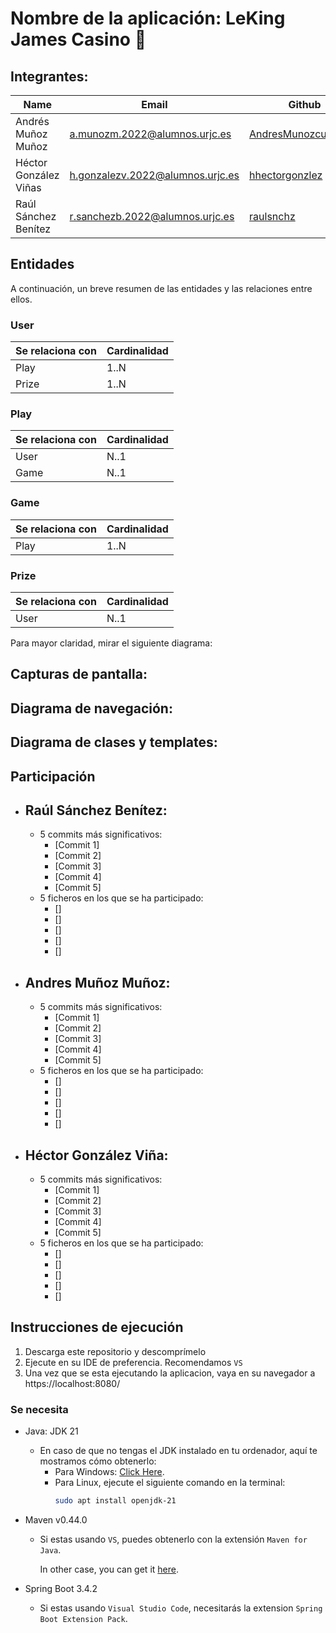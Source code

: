 
# Nombre de la aplicación: LeKing James Casino 👑

## Integrantes: 
| Name | Email | Github |
|-----------|-----------|-----------|
| Andrés Muñoz Muñoz    | a.munozm.2022@alumnos.urjc.es |[AndresMunozcuadrado](https://github.com/AndresMunozcuadrado) |             |
| Héctor González Viñas | h.gonzalezv.2022@alumnos.urjc.es | [hhectorgonzlez](https://github.com/hhectorgonzlez)                             |
| Raúl Sánchez Benítez       | r.sanchezb.2022@alumnos.urjc.es | [raulsnchz](https://github.com/raulsnchz)                   

## Entidades
A continuación, un breve resumen de las entidades y las relaciones entre ellos.
### User
<table>
  <thead>
    <th>Se relaciona con</th>
    <th>Cardinalidad</th>
  </thead>
  <tbody>
    <tr>
      <td>Play</td>
      <td>1..N</td>
    </tr>
    <tr>
      <td>Prize</td>
      <td>1..N</td>
    </tr>
  </tbody>
</table>

### Play
<table>
  <thead>
    <th>Se relaciona con</th>
    <th>Cardinalidad</th>
  </thead>
  <tbody>
    <tr>
      <td>User</td>
      <td>N..1</td>
    </tr>
    <tr>
      <td>Game</td>
      <td>N..1</td>
    </tr>
  </tbody>
</table>

### Game
<table>
  <thead>
    <th>Se relaciona con</th>
    <th>Cardinalidad</th>
  </thead>
  <tbody>
    <tr>
      <td>Play</td>
      <td>1..N</td>
    </tr>
  </tbody>
</table>

### Prize
<table>
  <thead>
    <th>Se relaciona con</th>
    <th>Cardinalidad</th>
  </thead>
  <tbody>
    <tr>
      <td>User</td>
      <td>N..1</td>
    </tr>
  </tbody>
</table>

Para mayor claridad, mirar el siguiente diagrama:


## Capturas de pantalla: 


## Diagrama de navegación: 


## Diagrama de clases y templates: 



## Participación
- **Raúl Sánchez Benítez:** 
    - 
     - 5 commits más significativos:
       - [Commit 1]
       - [Commit 2]
       - [Commit 3]
       - [Commit 4]
       - [Commit 5]
    - 5 ficheros en los que se ha participado:
      - []
      - []
      - []
      - []
      - []
- **Andres Muñoz Muñoz:** 
    - 
     - 5 commits más significativos:
       - [Commit 1]
       - [Commit 2]
       - [Commit 3]
       - [Commit 4]
       - [Commit 5]
    - 5 ficheros en los que se ha participado:
      - []
      - []
      - []
      - []
      - []
- **Héctor González Viña:** 
    - 
     - 5 commits más significativos:
       - [Commit 1]
       - [Commit 2]
       - [Commit 3]
       - [Commit 4]
       - [Commit 5]
    - 5 ficheros en los que se ha participado:
      - []
      - []
      - []
      - []
      - []

## Instrucciones de ejecución

1. Descarga este repositorio y descomprímelo
2. Ejecute en su IDE de preferencia. Recomendamos `VS`
3. Una vez que se esta ejecutando la aplicacion, vaya en su navegador a https://localhost:8080/ 

### Se necesita
- Java: JDK 21 
    * En caso de que no tengas el JDK instalado en tu ordenador, aquí te mostramos cómo obtenerlo:
        * Para Windows: [Click Here](https://download.oracle.com/java/21/latest/jdk-21_windows-x64_bin.zip).
        * Para Linux, ejecute el siguiente comando en la terminal:
            ```sh
            sudo apt install openjdk-21
            ````
- Maven v0.44.0
    * Si estas usando `VS`, puedes obtenerlo con la extensión `Maven for Java`.

        In other case, you can get it [here](https://maven.apache.org/download.cgi).

- Spring Boot 3.4.2
    *  Si estas usando `Visual Studio Code`, necesitarás la extension `Spring Boot Extension Pack`.



